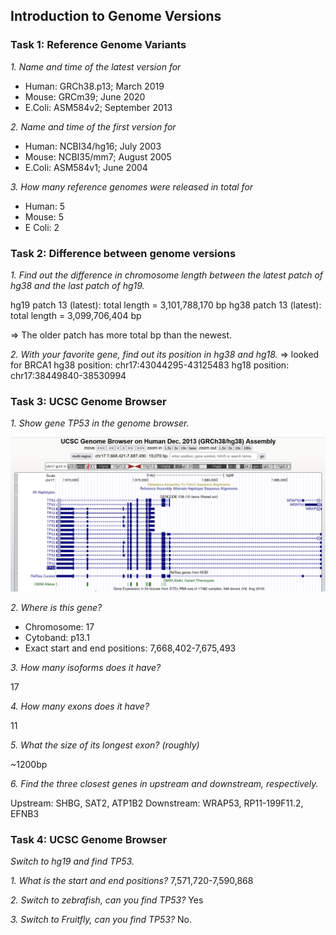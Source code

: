 ## **Introduction to Genome Versions**

### **Task 1: Reference Genome Variants**
*1. Name and time of the latest version for* 
* Human: GRCh38.p13; March 2019 
* Mouse: GRCm39; June 2020 
* E.Coli: ASM584v2; September 2013

*2. Name and time of the first version for* 
* Human: NCBI34/hg16; July 2003
* Mouse: NCBI35/mm7; August 2005
* E.Coli: ASM584v1; June 2004

*3. How many reference genomes were released in total for* 
* Human: 5
* Mouse: 5
* E Coli: 2

### **Task 2: Difference between genome versions**
*1. Find out the difference in chromosome length between the latest patch of
hg38 and the last patch of hg19.* 

hg19 patch 13 (latest): total length = 3,101,788,170 bp
hg38 patch 13 (latest): total length = 3,099,706,404 bp

=> The older patch has more total bp than the newest.

*2. With your favorite gene, find out its position in hg38 and hg18.*
=> looked for BRCA1
hg38 position: chr17:43044295-43125483
hg18 position: chr17:38449840-38530994

### **Task 3: UCSC Genome Browser**

*1. Show gene TP53 in the genome browser.*

![image](tp53.PNG)

*2. Where is this gene?* 

* Chromosome: 17
* Cytoband: p13.1
* Exact start and end positions: 7,668,402-7,675,493

*3. How many isoforms does it have?*

17

*4. How many exons does it have?*

11

*5. What the size of its longest exon? (roughly)*

~1200bp

*6. Find the three closest genes in upstream and downstream, respectively.*

Upstream: SHBG, SAT2, ATP1B2
Downstream: WRAP53, RP11-199F11.2, EFNB3

### **Task 4: UCSC Genome Browser**
*Switch to hg19 and find TP53.*

*1. What is the start and end positions?*
7,571,720-7,590,868

*2. Switch to zebrafish, can you find TP53?*
Yes

*3. Switch to Fruitfly, can you find TP53?*
No.


